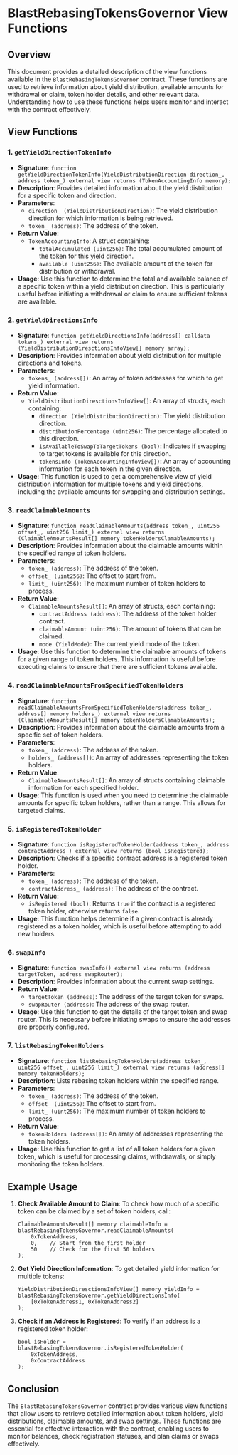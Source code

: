 # BlastRebasingTokensGovernor View Functions

## Overview
This document provides a detailed description of the view functions available in the `BlastRebasingTokensGovernor` contract. These functions are used to retrieve information about yield distribution, available amounts for withdrawal or claim, token holder details, and other relevant data. Understanding how to use these functions helps users monitor and interact with the contract effectively.

## View Functions

### 1. `getYieldDirectionTokenInfo`
- **Signature**: `function getYieldDirectionTokenInfo(YieldDistributionDirection direction_, address token_) external view returns (TokenAccountingInfo memory);`
- **Description**: Provides detailed information about the yield distribution for a specific token and direction.
- **Parameters**:
  - `direction_ (YieldDistributionDirection)`: The yield distribution direction for which information is being retrieved.
  - `token_ (address)`: The address of the token.
- **Return Value**:
  - `TokenAccountingInfo`: A struct containing:
    - `totalAccumulated (uint256)`: The total accumulated amount of the token for this yield direction.
    - `available (uint256)`: The available amount of the token for distribution or withdrawal.
- **Usage**: Use this function to determine the total and available balance of a specific token within a yield distribution direction. This is particularly useful before initiating a withdrawal or claim to ensure sufficient tokens are available.

### 2. `getYieldDirectionsInfo`
- **Signature**: `function getYieldDirectionsInfo(address[] calldata tokens_) external view returns (YieldDistributionDiresctionsInfoView[] memory array);`
- **Description**: Provides information about yield distribution for multiple directions and tokens.
- **Parameters**:
  - `tokens_ (address[])`: An array of token addresses for which to get yield information.
- **Return Value**:
  - `YieldDistributionDiresctionsInfoView[]`: An array of structs, each containing:
    - `direction (YieldDistributionDirection)`: The yield distribution direction.
    - `distributionPercentage (uint256)`: The percentage allocated to this direction.
    - `isAvailableToSwapToTargetTokens (bool)`: Indicates if swapping to target tokens is available for this direction.
    - `tokensInfo (TokenAccountingInfoView[])`: An array of accounting information for each token in the given direction.
- **Usage**: This function is used to get a comprehensive view of yield distribution information for multiple tokens and yield directions, including the available amounts for swapping and distribution settings.

### 3. `readClaimableAmounts`
- **Signature**: `function readClaimableAmounts(address token_, uint256 offset_, uint256 limit_) external view returns (ClaimableAmountsResult[] memory tokenHoldersClamableAmounts);`
- **Description**: Provides information about the claimable amounts within the specified range of token holders.
- **Parameters**:
  - `token_ (address)`: The address of the token.
  - `offset_ (uint256)`: The offset to start from.
  - `limit_ (uint256)`: The maximum number of token holders to process.
- **Return Value**:
  - `ClaimableAmountsResult[]`: An array of structs, each containing:
    - `contractAddress (address)`: The address of the token holder contract.
    - `claimableAmount (uint256)`: The amount of tokens that can be claimed.
    - `mode (YieldMode)`: The current yield mode of the token.
- **Usage**: Use this function to determine the claimable amounts of tokens for a given range of token holders. This information is useful before executing claims to ensure that there are sufficient tokens available.

### 4. `readClaimableAmountsFromSpecifiedTokenHolders`
- **Signature**: `function readClaimableAmountsFromSpecifiedTokenHolders(address token_, address[] memory holders_) external view returns (ClaimableAmountsResult[] memory tokenHoldersClamableAmounts);`
- **Description**: Provides information about the claimable amounts from a specific set of token holders.
- **Parameters**:
  - `token_ (address)`: The address of the token.
  - `holders_ (address[])`: An array of addresses representing the token holders.
- **Return Value**:
  - `ClaimableAmountsResult[]`: An array of structs containing claimable information for each specified holder.
- **Usage**: This function is used when you need to determine the claimable amounts for specific token holders, rather than a range. This allows for targeted claims.

### 5. `isRegisteredTokenHolder`
- **Signature**: `function isRegisteredTokenHolder(address token_, address contractAddress_) external view returns (bool isRegistered);`
- **Description**: Checks if a specific contract address is a registered token holder.
- **Parameters**:
  - `token_ (address)`: The address of the token.
  - `contractAddress_ (address)`: The address of the contract.
- **Return Value**:
  - `isRegistered (bool)`: Returns `true` if the contract is a registered token holder, otherwise returns `false`.
- **Usage**: This function helps determine if a given contract is already registered as a token holder, which is useful before attempting to add new holders.

### 6. `swapInfo`
- **Signature**: `function swapInfo() external view returns (address targetToken, address swapRouter);`
- **Description**: Provides information about the current swap settings.
- **Return Value**:
  - `targetToken (address)`: The address of the target token for swaps.
  - `swapRouter (address)`: The address of the swap router.
- **Usage**: Use this function to get the details of the target token and swap router. This is necessary before initiating swaps to ensure the addresses are properly configured.

### 7. `listRebasingTokenHolders`
- **Signature**: `function listRebasingTokenHolders(address token_, uint256 offset_, uint256 limit_) external view returns (address[] memory tokenHolders);`
- **Description**: Lists rebasing token holders within the specified range.
- **Parameters**:
  - `token_ (address)`: The address of the token.
  - `offset_ (uint256)`: The offset to start from.
  - `limit_ (uint256)`: The maximum number of token holders to process.
- **Return Value**:
  - `tokenHolders (address[])`: An array of addresses representing the token holders.
- **Usage**: Use this function to get a list of all token holders for a given token, which is useful for processing claims, withdrawals, or simply monitoring the token holders.

## Example Usage
1. **Check Available Amount to Claim**:
   To check how much of a specific token can be claimed by a set of token holders, call:
   ```solidity
   ClaimableAmountsResult[] memory claimableInfo = blastRebasingTokensGovernor.readClaimableAmounts(
       0xTokenAddress,
       0,    // Start from the first holder
       50    // Check for the first 50 holders
   );
   ```

2. **Get Yield Direction Information**:
   To get detailed yield information for multiple tokens:
   ```solidity
   YieldDistributionDiresctionsInfoView[] memory yieldInfo = blastRebasingTokensGovernor.getYieldDirectionsInfo(
       [0xTokenAddress1, 0xTokenAddress2]
   );
   ```

3. **Check if an Address is Registered**:
   To verify if an address is a registered token holder:
   ```solidity
   bool isHolder = blastRebasingTokensGovernor.isRegisteredTokenHolder(
       0xTokenAddress,
       0xContractAddress
   );
   ```

## Conclusion
The `BlastRebasingTokensGovernor` contract provides various view functions that allow users to retrieve detailed information about token holders, yield distributions, claimable amounts, and swap settings. These functions are essential for effective interaction with the contract, enabling users to monitor balances, check registration statuses, and plan claims or swaps effectively.